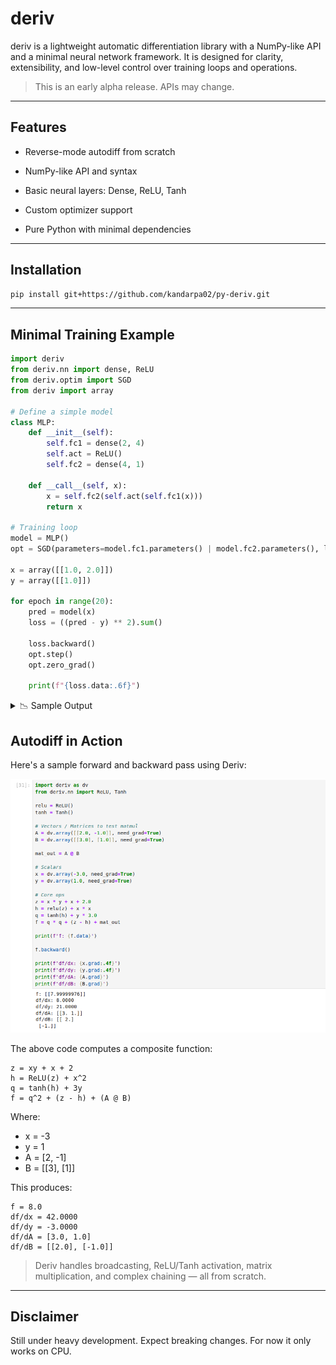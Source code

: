 # deriv

deriv is a lightweight automatic differentiation library with a NumPy-like API and a minimal neural network framework. It is designed for clarity, extensibility, and low-level control over training loops and operations.

> This is an early alpha release. APIs may change.

---
## Features
- Reverse-mode autodiff from scratch

- NumPy-like API and syntax

- Basic neural layers: Dense, ReLU, Tanh

- Custom optimizer support

- Pure Python with minimal dependencies

---
## Installation

```bash
pip install git+https://github.com/kandarpa02/py-deriv.git
```

---
## Minimal Training Example

```python
import deriv
from deriv.nn import dense, ReLU
from deriv.optim import SGD
from deriv import array

# Define a simple model
class MLP:
    def __init__(self):
        self.fc1 = dense(2, 4)
        self.act = ReLU()
        self.fc2 = dense(4, 1)

    def __call__(self, x):
        x = self.fc2(self.act(self.fc1(x)))
        return x

# Training loop
model = MLP()
opt = SGD(parameters=model.fc1.parameters() | model.fc2.parameters(), lr=0.1)

x = array([[1.0, 2.0]])
y = array([[1.0]])

for epoch in range(20):
    pred = model(x)
    loss = ((pred - y) ** 2).sum()

    loss.backward()
    opt.step()
    opt.zero_grad()

    print(f"{loss.data:.6f}")

```
<details>
<summary>📉 Sample Output</summary>

```
# loss decreasing
1.000934
0.960960
0.888020
0.790669
0.678023
0.558928
0.441305
0.331697
0.235007
0.154414
0.091441
0.046132
0.017320
0.002926
0.000281
0.006432
0.018406
0.033437
0.049123
0.063538
```
</details>

## Autodiff in Action

Here's a sample forward and backward pass using Deriv:

![Deriv autodiff demo](assets/deriv_matmul.png)

The above code computes a composite function:

```
z = xy + x + 2 
h = ReLU(z) + x^2 
q = tanh(h) + 3y
f = q^2 + (z - h) + (A @ B)
```

Where:
- x = -3
- y = 1
- A = [2, -1]
- B = [[3], [1]]


This produces:
```
f = 8.0
df/dx = 42.0000
df/dy = -3.0000
df/dA = [3.0, 1.0]
df/dB = [[2.0], [-1.0]]
```

> Deriv handles broadcasting, ReLU/Tanh activation, matrix multiplication, and complex chaining — all from scratch.

---

## Disclaimer

Still under heavy development. Expect breaking changes. For now it only works on CPU.
